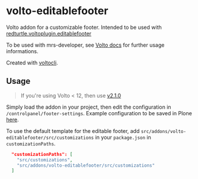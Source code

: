 # volto-editablefooter

Volto addon for a customizable footer.
Intended to be used with [redturtle.voltoplugin.editablefooter](https://github.com/RedTurtle/redturtle.voltoplugin.editablefooter)

To be used with mrs-developer, see [Volto docs](https://docs.voltocms.com/customizing/add-ons/) for further usage informations.

Created with [voltocli](https://github.com/nzambello/voltocli).

## Usage

> If you're using Volto < 12, then use [v2.1.0](https://github.com/collective/volto-editablefooter/tree/v2.1.0)

Simply load the addon in your project, then edit the configuration in `/controlpanel/footer-settings`.
Example configuration to be saved in Plone [here](./footerConfigurationExample.json).

To use the default template for the editable footer, add `src/addons/volto-editablefooter/src/customizations` in your `package.json` in `customizationPaths`.

```json
  "customizationPaths": [
    "src/customizations",
    "src/addons/volto-editablefooter/src/customizations"
  ]
```
